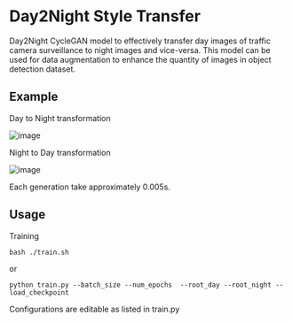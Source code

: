 # Day2Night Style Transfer

Day2Night CycleGAN model to effectively transfer day images of traffic camera surveillance to night images and vice-versa. This model can be used for data augmentation to enhance the quantity of images in object detection dataset.

## Example 
Day to Night transformation

![image](https://github.com/user-attachments/assets/e7d668fd-4e97-42fa-9340-e3b4dace493d)

Night to Day transformation 

![image](https://github.com/user-attachments/assets/bb3faf79-7799-4813-95eb-cbdec7a17bc7)

Each generation take approximately 0.005s.
## Usage
Training
```
bash ./train.sh
```
or
```
python train.py --batch_size --num_epochs  --root_day --root_night --load_checkpoint
```
Configurations are editable as listed in train.py
